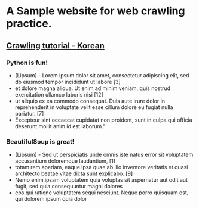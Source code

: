 <head>
<meta charset="utf-8" />
</head>
<body>
<h1>A Sample website for web crawling practice.</h1>
<h2><a href="https://www.inflearn.com/course/python-crawling-basic/">Crawling tutorial - Korean</a>

<h3>Python is fun!</h3>
<ul id="ul_1">
    <li class="c_1" id='id_1'>(Lipsum) - Lorem ipsum dolor sit amet, consectetur adipiscing elit, sed do eiusmod tempor incididunt ut labore [3]</li>
    <li class="c_1" id='id_1'>et dolore magna aliqua. Ut enim ad minim veniam, quis nostrud exercitation ullamco laboris nisi [12]</li>
    <li class="c_1" id='id_1'>ut aliquip ex ea commodo consequat. Duis aute irure dolor in reprehenderit in voluptate velit esse cillum dolore eu fugiat nulla pariatur. [7]</li>
    <li class="c_1" id='id_1'>Excepteur sint occaecat cupidatat non proident, sunt in culpa qui officia deserunt mollit anim id est laborum."</li>
</ul>

<h3>BeautifulSoup is great!</h3>
<ul id="ul_2">
    <li class="c_1" id='id_2'>(Lipsum) - Sed ut perspiciatis unde omnis iste natus error sit voluptatem accusantium doloremque laudantium, [1]</li>
    <li class="c_1" id='id_2'>totam rem aperiam, eaque ipsa quae ab illo inventore veritatis et quasi architecto beatae vitae dicta sunt explicabo. [9]</li>
    <li class="c_1" id='id_2'>Nemo enim ipsam voluptatem quia voluptas sit aspernatur aut odit aut fugit, sed quia consequuntur magni dolores</li>
    <li class="c_1" id='id_2'>eos qui ratione voluptatem sequi nesciunt. Neque porro quisquam est, qui dolorem ipsum quia dolor</li>
</ul>
</body>
</html>
